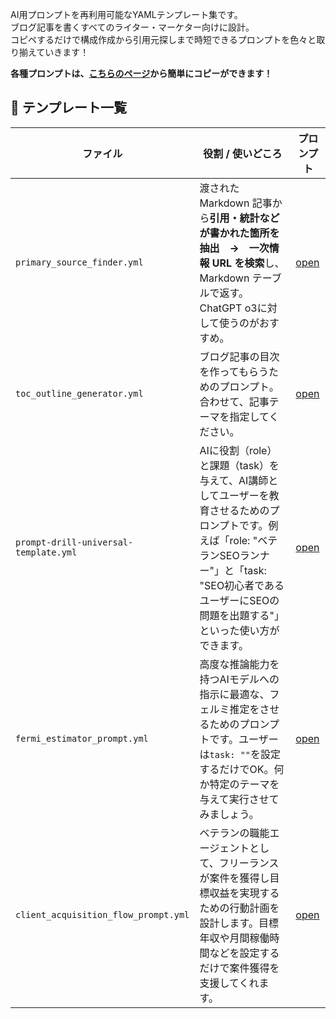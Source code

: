 AI用プロンプトを再利用可能なYAMLテンプレート集です。  
ブログ記事を書くすべてのライター・マーケター向けに設計。  
コピペするだけで構成作成から引用元探しまで時短できるプロンプトを色々と取り揃えていきます！

**各種プロンプトは、[こちらのページ](https://ryusei-blog.github.io/prompt-templates/)から簡単にコピーができます！**

## 📑 テンプレート一覧

| ファイル | 役割 / 使いどころ | プロンプト |
|--|--|--|
| `primary_source_finder.yml` | 渡されたMarkdown 記事から**引用・統計などが書かれた箇所を抽出　→　一次情報 URL を検索**し、Markdown テーブルで返す。ChatGPT o3に対して使うのがおすすめ。 | [open](https://ryusei-blog.github.io/prompt-templates/#psf) |
| `toc_outline_generator.yml` | ブログ記事の目次を作ってもらうためのプロンプト。合わせて、記事テーマを指定してください。 | [open](https://ryusei-blog.github.io/prompt-templates/#tog) |
| `prompt-drill-universal-template.yml` | AIに役割（role）と課題（task）を与えて、AI講師としてユーザーを教育させるためのプロンプトです。例えば「role: "ベテランSEOランナー"」と「task: "SEO初心者であるユーザーにSEOの問題を出題する"」といった使い方ができます。 | [open](https://ryusei-blog.github.io/prompt-templates/#pdut) |
| `fermi_estimator_prompt.yml` | 高度な推論能力を持つAIモデルへの指示に最適な、フェルミ推定をさせるためのプロンプトです。ユーザーは`task: ""`を設定するだけでOK。何か特定のテーマを与えて実行させてみましょう。 | [open](https://ryusei-blog.github.io/prompt-templates/#fep) |
| `client_acquisition_flow_prompt.yml` | ベテランの職能エージェントとして、フリーランスが案件を獲得し目標収益を実現するための行動計画を設計します。目標年収や月間稼働時間などを設定するだけで案件獲得を支援してくれます。 | [open](https://ryusei-blog.github.io/prompt-templates/#cafp) |
